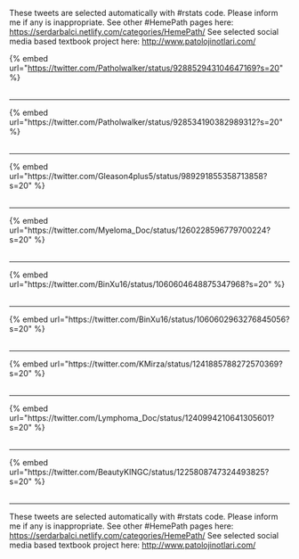 

These tweets are selected automatically with #rstats code. Please inform me if any is inappropriate.
See other #HemePath pages here: https://serdarbalci.netlify.com/categories/HemePath/ 
See selected social media based textbook project here: http://www.patolojinotlari.com/

{% embed url="https://twitter.com/Patholwalker/status/928852943104647169?s=20" %}<br>
<br>
<hr>
{% embed url="https://twitter.com/Patholwalker/status/928534190382989312?s=20" %}<br>
<br>
<hr>
{% embed url="https://twitter.com/Gleason4plus5/status/989291855358713858?s=20" %}<br>
<br>
<hr>
{% embed url="https://twitter.com/Myeloma_Doc/status/1260228596779700224?s=20" %}<br>
<br>
<hr>
{% embed url="https://twitter.com/BinXu16/status/1060604648875347968?s=20" %}<br>
<br>
<hr>
{% embed url="https://twitter.com/BinXu16/status/1060602963276845056?s=20" %}<br>
<br>
<hr>
{% embed url="https://twitter.com/KMirza/status/1241885788272570369?s=20" %}<br>
<br>
<hr>
{% embed url="https://twitter.com/Lymphoma_Doc/status/1240994210641305601?s=20" %}<br>
<br>
<hr>
{% embed url="https://twitter.com/BeautyKINGC/status/1225808747324493825?s=20" %}<br>
<br>
<hr>


These tweets are selected automatically with #rstats code. Please inform me if any is inappropriate.
See other #HemePath pages here: https://serdarbalci.netlify.com/categories/HemePath/ 
See selected social media based textbook project here: http://www.patolojinotlari.com/

